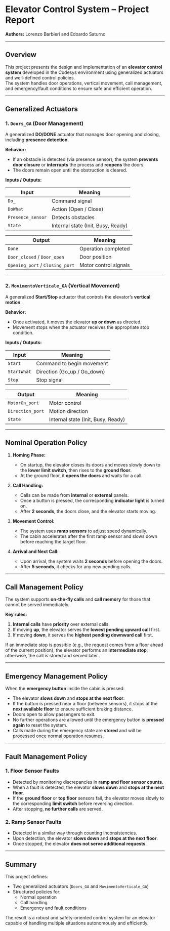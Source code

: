# Elevator Control System – Project Report

**Authors:** Lorenzo Barbieri  and Edoardo Saturno 

---

## Overview

This project presents the design and implementation of an **elevator control system** developed in the Codesys environment using generalized actuators and well-defined control policies.  
The system handles door operations, vertical movement, call management, and emergency/fault conditions to ensure safe and efficient operation.

---

## Generalized Actuators

### 1. `Doors_GA` (Door Management)
A generalized **DO/DONE** actuator that manages door opening and closing, including **presence detection**.

**Behavior:**
- If an obstacle is detected (via presence sensor), the system **prevents door closure** or **interrupts** the process and **reopens** the doors.
- The doors remain open until the obstruction is cleared.

**Inputs / Outputs:**

| Input | Meaning |
|--------|----------|
| `Do_` | Command signal |
| `DoWhat` | Action (Open / Close) |
| `Presence_sensor` | Detects obstacles |
| `State` | Internal state (Init, Busy, Ready) |

| Output | Meaning |
|---------|----------|
| `Done` | Operation completed |
| `Door_closed` / `Door_open` | Door position |
| `Opening_port` / `Closing_port` | Motor control signals |

---

### 2. `MovimentoVerticale_GA` (Vertical Movement)
A generalized **Start/Stop** actuator that controls the elevator’s **vertical motion**.

**Behavior:**
- Once activated, it moves the elevator **up or down** as directed.
- Movement stops when the actuator receives the appropriate stop condition.

**Inputs / Outputs:**

| Input | Meaning |
|--------|----------|
| `Start` | Command to begin movement |
| `StartWhat` | Direction (Go_up / Go_down) |
| `Stop` | Stop signal |

| Output | Meaning |
|---------|----------|
| `MotorOn_port` | Motor control |
| `Direction_port` | Motion direction |
| `State` | Internal state (Init, Busy, Ready) |

---

## Nominal Operation Policy

1. **Homing Phase:**  
   - On startup, the elevator closes its doors and moves slowly down to the **lower limit switch**, then rises to the **ground floor**.  
   - At the ground floor, it **opens the doors** and waits for a call.

2. **Call Handling:**  
   - Calls can be made from **internal** or **external** panels.  
   - Once a button is pressed, the corresponding **indicator light** is turned on.  
   - After **2 seconds**, the doors close, and the elevator starts moving.

3. **Movement Control:**  
   - The system uses **ramp sensors** to adjust speed dynamically.  
   - The cabin accelerates after the first ramp sensor and slows down before reaching the target floor.

4. **Arrival and Next Call:**  
   - Upon arrival, the system waits **2 seconds** before opening the doors.  
   - After **5 seconds**, it checks for any new pending calls.

---

## Call Management Policy

The system supports **on-the-fly calls** and **call memory** for those that cannot be served immediately.

**Key rules:**
1. **Internal calls** have **priority** over external calls.  
2. If moving **up**, the elevator serves the **lowest pending upward call** first.  
3. If moving **down**, it serves the **highest pending downward call** first.  

If an immediate stop is possible (e.g., the request comes from a floor ahead of the current position), the elevator performs an **intermediate stop**; otherwise, the call is stored and served later.

---

## Emergency Management Policy

When the **emergency button** inside the cabin is pressed:
- The elevator **slows down** and **stops at the next floor**.  
- If the button is pressed near a floor (between sensors), it stops at the **next available floor** to ensure sufficient braking distance.
- Doors open to allow passengers to exit.
- No further operations are allowed until the emergency button is **pressed again** to reset the system.
- Calls made during the emergency state are **stored** and will be processed once normal operation resumes.

---

## Fault Management Policy

### 1. Floor Sensor Faults
- Detected by monitoring discrepancies in **ramp and floor sensor counts**.
- When a fault is detected, the elevator **slows down** and **stops at the next floor**.  
- If the **ground floor** or **top floor** sensors fail, the elevator moves slowly to the corresponding **limit switch** before reversing direction.
- After stopping, **no further calls** are served.

### 2. Ramp Sensor Faults
- Detected in a similar way through counting inconsistencies.
- Upon detection, the elevator **slows down** and **stops at the next floor**.
- Once stopped, the elevator **does not serve additional requests**.

---

## Summary

This project defines:
- Two generalized actuators (`Doors_GA` and `MovimentoVerticale_GA`)
- Structured policies for:
  - Normal operation
  - Call handling
  - Emergency and fault conditions  

The result is a robust and safety-oriented control system for an elevator capable of handling multiple situations autonomously and efficiently.
